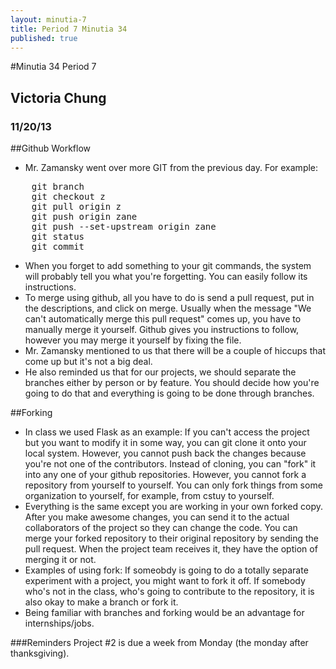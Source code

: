 ```yaml
---
layout: minutia-7
title: Period 7 Minutia 34
published: true
---
```


#Minutia 34 Period 7
## Victoria Chung
### 11/20/13

##Github Workflow
* Mr. Zamansky went over more GIT from the previous day. For example:
<pre>
	git branch
	git checkout z
	git pull origin z
	git push origin zane
	git push --set-upstream origin zane
	git status
	git commit
</pre>

* When you forget to add something to your git commands, the system will probably tell you what you're forgetting. You can easily follow its instructions. 
* To merge using github, all you have to do is send a pull request, put in the descriptions, and click on merge. Usually when the message "We can't automatically merge this pull request" comes up, you have to manually merge it yourself. Github gives you instructions to follow, however you may merge it yourself by fixing the file.
* Mr. Zamansky mentioned to us that there will be a couple of hiccups that come up but it's not a big deal. 
* He also reminded us that for our projects, we should separate the branches either by person or by feature. You should decide how you're going to do that and everything is going to be done through branches. 


##Forking
* In class we used Flask as an example: If you can't access the project but you want to modify it in some way, you can git clone it onto your local system. However, you cannot push back the changes because you're not one of the contributors. Instead of cloning, you can "fork" it into any one of your github repositories. However, you cannot fork a repository from yourself to yourself. You can only fork things from some organization to yourself, for example, from cstuy to yourself. 
* Everything is the same except you are working in your own forked copy. After you make awesome changes, you can send it to the actual collaborators of the project so they can change the code. You can merge your forked repository to their original repository by sending the pull request. When the project team receives it, they have the option of merging it or not.
* Examples of using fork: If someobdy is going to do a totally separate experiment with a project, you might want to fork it off. If somebody who's not in the class, who's going to contribute to the repository, it is also okay to make a branch or fork it.
* Being familiar with branches and forking would be an advantage for internships/jobs.

###Reminders
Project #2 is due a week from Monday (the monday after thanksgiving).


